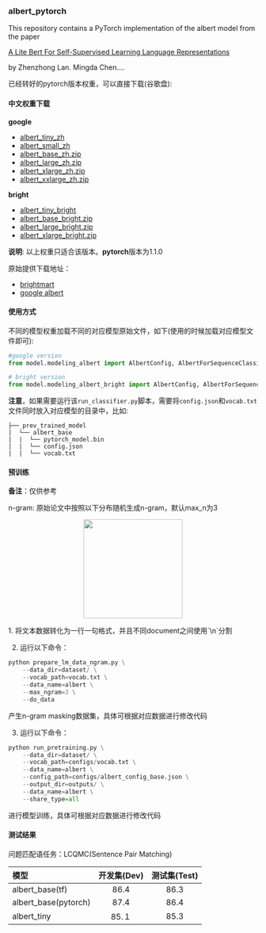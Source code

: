 ### albert_pytorch

This repository contains a PyTorch implementation of the albert model from the paper 

[A Lite Bert For Self-Supervised Learning Language Representations](https://arxiv.org/pdf/1909.11942.pdf)

by Zhenzhong Lan. Mingda Chen....

已经转好的pytorch版本权重，可以直接下载(谷歌盘):

#### 中文权重下载

**google**

- [albert_tiny_zh](https://drive.google.com/open?id=1qAykqB2OXIYXSVMQSt_EDEPCorTAkIvu)
- [albert_small_zh](https://drive.google.com/open?id=1t-DJKAqALgwlO8J_PZ3ZtOy0NwLipGxA)
- [albert_base_zh.zip](https://drive.google.com/open?id=1m_tnylngzEA94xVvBCc3I3DRQNbK32z3)
- [albert_large_zh.zip](https://drive.google.com/open?id=19UZPHfKJZY9BGS4mghuKcFyAIF3nJdlX)
- [albert_xlarge_zh.zip](https://drive.google.com/open?id=1DdZ3-AXaom10nrx8C99UhFYsx1BYYEJx)
- [albert_xxlarge_zh.zip](https://drive.google.com/open?id=1F-Mu9yWvj1XX5WN6gtyxbVLWr610ttgC)

**bright**

- [albert_tiny_bright](https://drive.google.com/open?id=1VBsUJ7R5eWF1VcUBQY6BEn1a9miEvlBr)
- [albert_base_bright.zip](https://drive.google.com/open?id=1HeijHGubWR-ElFnfxUf8IrRx7Ghm1S_Q)
- [albert_large_bright.zip](https://drive.google.com/open?id=1TAuv7OiFN8qbkT6S_VbfVbhkhg2GUF3q)
- [albert_xlarge_bright.zip](https://drive.google.com/open?id=1kMhogQRX0uGWIGdNhm7-3hsmHlrzY_gp)

**说明**: 以上权重只适合该版本。**pytorch**版本为1.1.0 

原始提供下载地址：

- [brightmart](https://github.com/brightmart/albert_zh)
- [google albert](https://github.com/google-research/ALBERT)

#### 使用方式

不同的模型权重加载不同的对应模型原始文件，如下(使用的时候加载对应模型文件即可):
```python
#google version
from model.modeling_albert import AlbertConfig, AlbertForSequenceClassification

# bright version
from model.modeling_albert_bright import AlbertConfig, AlbertForSequenceClassification
```
**注意**，如果需要运行该`run_classifier.py`脚本，需要将`config.json`和`vocab.txt`文件同时放入对应模型的目录中，比如:

```text
├── prev_trained_model
|  └── albert_base
|  |  └── pytorch_model.bin
|  |  └── config.json
|  |  └── vocab.txt
```

#### 预训练

**备注**：仅供参考

n-gram: 原始论文中按照以下分布随机生成n-gram，默认max_n为3

   <p align="center"><img width="200" src="https://lonepatient-1257945978.cos.ap-chengdu.myqcloud.com/n-gram.png" /></p>
1. 将文本数据转化为一行一句格式，并且不同document之间使用`\n`分割

2. 运行以下命令：
```python
python prepare_lm_data_ngram.py \
    --data_dir=dataset/ \
    --vocab_path=vocab.txt \
    --data_name=albert \
    --max_ngram=3 \
    --do_data
```
产生n-gram masking数据集，具体可根据对应数据进行修改代码

3. 运行以下命令：
```python
python run_pretraining.py \
    --data_dir=dataset/ \
    --vocab_path=configs/vocab.txt \
    --data_name=albert \
    --config_path=configs/albert_config_base.json \
    --output_dir=outputs/ \
    --data_name=albert \
    --share_type=all
```
进行模型训练，具体可根据对应数据进行修改代码

#### 测试结果

问题匹配语任务：LCQMC(Sentence Pair Matching)

| 模型 | 开发集(Dev) | 测试集(Test) |
| :------- | :---------: | :---------: |
| albert_base(tf) | 86.4 | 86.3 |
| albert_base(pytorch) | 87.4 | 86.4 |
| albert_tiny | 85.１ | 85.3 |
